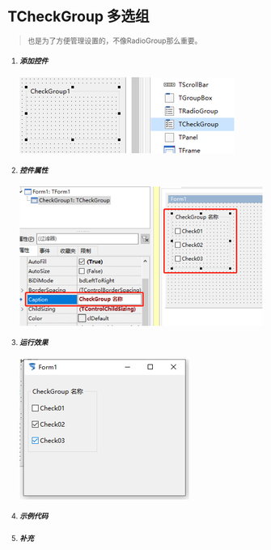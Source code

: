 # TCheckGroup 多选组

> 也是为了方便管理设置的，不像RadioGroup那么重要。

1. ##### 添加控件

   ![image-20200326201516372](21_TCheckGroup/image-20200326201516372.png)

2. ##### 控件属性

   ![image-20200326201739683](21_TCheckGroup/image-20200326201739683.png)

3. ##### 运行效果

   ![image-20200326201815389](21_TCheckGroup/image-20200326201815389.png)

4. ##### 示例代码

5. ##### 补充